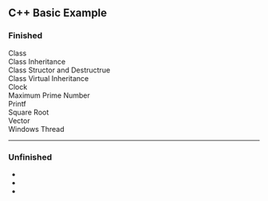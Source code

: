 <h2>C++ Basic Example</h2>
<h3>Finished</h3>
Class<br>
Class Inheritance<br>
Class Structor and Destructrue <br>
Class Virtual Inheritance<br>
Clock<br>
Maximum Prime Number <br>
Printf<br>
Square Root<br>
Vector <br>
Windows Thread <br>

<hr>
<h3>Unfinished</h3>

<ul>
<li> 
<li> 
<li> 
</ul>
